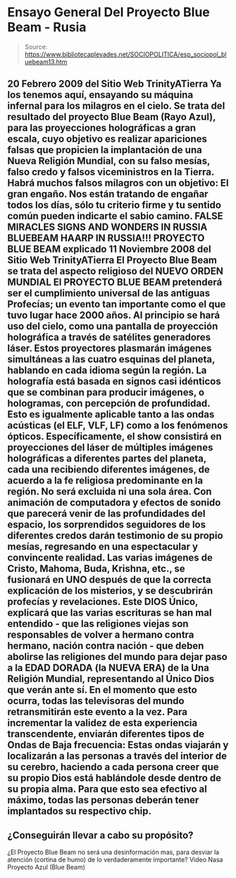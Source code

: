 # Ensayo General Del Proyecto Blue Beam - Rusia

> Source: https://www.bibliotecapleyades.net/SOCIOPOLITICA/esp_sociopol_bluebeam13.htm

20 Febrero 2009
del Sitio Web
TrinityATierra
Ya los tenemos aquí, ensayando su máquina infernal para los milagros en el
cielo.
Se trata del resultado del proyecto Blue Beam (Rayo Azul), para las
proyecciones holográficas a gran escala, cuyo objetivo es realizar
apariciones falsas que propicien la implantación de una
Nueva Religión
Mundial, con su falso mesías, falso credo y falsos viceministros en la
Tierra.
Habrá muchos falsos milagros con un objetivo: El gran engaño. Nos están
tratando de engañar todos los días, sólo tu criterio firme y tu sentido
común pueden indicarte el sabio camino.
FALSE MIRACLES SIGNS AND WONDERS IN RUSSIA
BLUEBEAM HAARP IN RUSSIA!!!
PROYECTO BLUE BEAM explicado
11 Noviembre 2008
del Sitio Web
TrinityATierra
El Proyecto Blue Beam
se trata del aspecto
religioso del
NUEVO ORDEN MUNDIAL
El PROYECTO BLUE BEAM pretenderá ser el cumplimiento universal de las
antiguas Profecías; un evento tan importante como el que tuvo lugar hace
2000 años.
Al principio se hará uso del cielo, como una pantalla de
proyección holográfica a través de satélites generadores láser. Estos
proyectores plasmarán imágenes simultáneas a las cuatro esquinas del planeta,
hablando en cada idioma según la región.
La holografía está basada en signos casi idénticos que se combinan para
producir imágenes, o hologramas, con percepción de profundidad. Esto es
igualmente aplicable tanto a las ondas acústicas (el ELF, VLF, LF) como a los
fenómenos ópticos.
Específicamente, el show consistirá en proyecciones del láser de múltiples
imágenes holográficas a diferentes partes del planeta, cada una recibiendo
diferentes imágenes, de acuerdo a la fe religiosa predominante en la región.
No será excluida ni una sola área. Con animación de computadora y efectos de
sonido que parecerá venir de las profundidades del espacio, los sorprendidos
seguidores de los diferentes credos darán testimonio de su propio mesías,
regresando en una espectacular y convincente realidad.
Las varias imágenes de Cristo, Mahoma, Buda, Krishna, etc., se fusionará en
UNO después de que la correcta explicación de los misterios, y se
descubrirán profecías y revelaciones.
Este DIOS Único, explicará que las
varias escrituras se han mal entendido - que las religiones viejas son
responsables de volver a hermano contra hermano, nación contra nación - que
deben abolirse las religiones del mundo para dejar paso a la EDAD DORADA (la
NUEVA ERA) de la Una Religión Mundial, representando al Único
Dios que verán
ante sí.
En el momento que esto ocurra, todas las televisoras del mundo
retransmitirán este evento a la vez.
Para incrementar la validez de esta experiencia transcendente, enviarán
diferentes tipos de Ondas de Baja frecuencia:
Estas ondas viajarán y localizarán a las personas a través del interior de su
cerebro, haciendo a cada persona creer que su propio Dios está hablándole
desde dentro de su propia alma.
Para que esto sea efectivo al máximo, todas las personas deberán tener
implantados su respectivo chip.
-
¿Conseguirán llevar a cabo su propósito?
-
¿El Proyecto Blue Beam no será una desinformación mas, para desviar la
atención (cortina de humo) de lo verdaderamente importante?
Video Nasa Proyecto Azul (Blue Beam)
